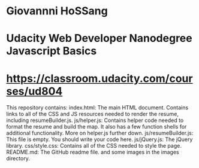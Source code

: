 # Giovannni HoSSang
# Udacity Web Developer Nanodegree Javascript Basics
# https://classroom.udacity.com/courses/ud804

This repository contains:
index.html: The main HTML document. Contains links to all of the CSS and JS resources needed to render the resume, including resumeBuilder.js.
js/helper.js: Contains helper code needed to format the resume and build the map. It also has a few function shells for additional functionality. More on helper.js further down.
js/resumeBuilder.js: This file is empty. You should write your code here.
js/jQuery.js: The jQuery library.
css/style.css: Contains all of the CSS needed to style the page.
README.md: The GitHub readme file.
and some images in the images directory.
